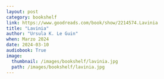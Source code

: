 ```yaml
---
layout: post
category: bookshelf
link: https://www.goodreads.com/book/show/2214574.Lavinia
title: "Lavinia"
author: "Ursula K. Le Guin"
when: Marzo 2024
date: 2024-03-10
audiobook: True
image:
  thumbnail: /images/bookshelf/lavinia.jpg
  path: /images/bookshelf/lavinia.jpg
---
```

